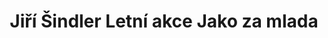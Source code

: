 ---
id: 6d0447de-18e9-4673-a192-efd96ad698c2
title: Jiří Šindler Letní akce Jako za mlada
price: 20000
year: 2014
description: Tento kousek Nadačního fondu přispívá k organizaci již tradiční společensko-kulturní akce „Jako za mlada“, která je letos navíc postavena jako „inkubátor“ mladých nebo studentských kapel / umělců, kteří budou mít mnohdy poprvé možnost vystoupit na takto profesionálně zorganizované akci za značné podpory pořadatelů. Pořadatelé tak chtějí ukázat, že není třeba navštěvovat podobné akce jen pasivně, není nic složitého aktivně se zapojit.
kouskovani: false
locationName: undefined
position:
  lng: 17.9788929441013
  lat: 49.79085539860603
---